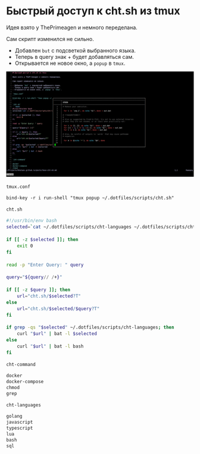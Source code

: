 # Быстрый доступ к cht.sh из tmux

Идея взято у ThePrimeagen и немного переделана.

Сам скрипт изменился не сильно.

- Добавлен `but` с подсветкой выбранного языка.
- Теперь в query знак + будет добавляться сам.
- Открывается не новое окно, а `popup` в `tmux`.

![Иллюстрация](https://github.com/khutuev/khutuev.github.io/blob/main/images/tmux.png)

`tmux.conf`
```
bind-key -r i run-shell "tmux popup ~/.dotfiles/scripts/cht.sh"
```

`cht.sh`
```bash
#!/usr/bin/env bash
selected=`cat ~/.dotfiles/scripts/cht-languages ~/.dotfiles/scripts/cht-command | fzf`

if [[ -z $selected ]]; then
    exit 0
fi

read -p "Enter Query: " query

query="${query// /+}"

if [[ -z $query ]]; then
    url="cht.sh/$selected?T"
else
    url="cht.sh/$selected/$query?T"
fi

if grep -qs "$selected" ~/.dotfiles/scripts/cht-languages; then
    curl "$url" | bat -l $selected
else
    curl "$url" | bat -l bash
fi
```

`cht-command`
```
docker
docker-compose
chmod
grep
```

`cht-languages`
```
golang
javascript
typescript
lua
bash
sql
```
